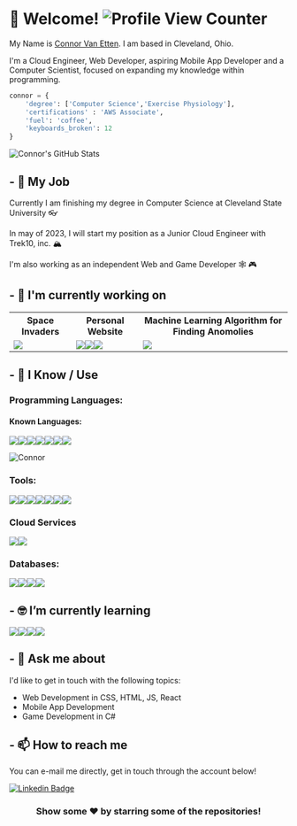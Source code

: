 # 👋 Welcome! ![Profile View Counter](https://komarev.com/ghpvc/?username=crvanetten15)

My Name is [Connor Van Etten](codingwithconnor.com). I am based in Cleveland, Ohio.

I'm a Cloud Engineer, Web Developer, aspiring Mobile App Developer and a Computer Scientist, focused on expanding my knowledge within programming.

```python
connor = {
    'degree': ['Computer Science','Exercise Physiology'],
    'certifications' : 'AWS Associate',
    'fuel': 'coffee',
    'keyboards_broken': 12
}
```

![Connor's GitHub Stats](https://github-readme-stats.vercel.app/api?username=crvanetten15&show_icons=true)

## - 💼 My Job

Currently I am finishing my degree in Computer Science at Cleveland State University 👓

In may of 2023, I will start my position as a Junior Cloud Engineer with Trek10, inc. 🏔️

I'm also working as an independent Web and Game Developer 🕸️ 🎮

## - 🔭 I'm currently working on

<table style="width:100%; table-layout:fixed">
  <tr>
    <th>Space Invaders</th>
    <th>Personal Website</th>
    <th>Machine Learning Algorithm for Finding Anomolies</th>
  </tr>
  <tr>
    <td>
		<a href="https://github.com/Crvanetten15/SpaceInvaders">
           <img src = "https://img.shields.io/badge/python-3670A0?style=for-the-badge&logo=python&logoColor=ffdd54"> 
		</a>
	</td>
    <td>
		<a href="https://codingwithconnor.com">
            <img src = "https://img.shields.io/badge/javascript-%23323330.svg?style=for-the-badge&logo=javascript&logoColor=%23F7DF1E"><img src = "https://img.shields.io/badge/css3-%231572B6.svg?style=for-the-badge&logo=css3&logoColor=white"><img src = "https://img.shields.io/badge/html5-%23E34F26.svg?style=for-the-badge&logo=html5&logoColor=white">
		</a>
	</td>
    <td>
		<a href="https://github.com/Crvanetten15/MidtermProject">
            <img src = "https://img.shields.io/badge/python-3670A0?style=for-the-badge&logo=python&logoColor=ffdd54"> 
		</a>
	</td>
  </tr>
</table>

## - 🧠 I Know / Use
### Programming Languages:
#### Known Languages:
<img src = "https://img.shields.io/badge/Java-ED8B00?style=for-the-badge&logo=java&logoColor=white"><img src = "https://img.shields.io/badge/Python-14354C?style=for-the-badge&logo=python&logoColor=white"><img src = "https://img.shields.io/badge/JavaScript-F7DF1E?style=for-the-badge&logo=javascript&logoColor=black"><img src = "https://img.shields.io/badge/C-00599C?style=for-the-badge&logo=c&logoColor=white"><img src = "https://img.shields.io/badge/CSS-239120?&style=for-the-badge&logo=css3&logoColor=white"><img src = "https://img.shields.io/badge/HTML-239120?style=for-the-badge&logo=html5&logoColor=white"><img src = "https://img.shields.io/badge/Sass-CC6699?style=for-the-badge&logo=sass&logoColor=white">


![Connor](https://github-readme-stats.vercel.app/api/top-langs/?username=crvanetten15&theme=blue-blue)

### Tools:
<img src = "https://img.shields.io/badge/GIT-E44C30?style=for-the-badge&logo=git&logoColor=white"><img src = "https://img.shields.io/badge/GitHub-100000?style=for-the-badge&logo=github&logoColor=white"><img src = "https://img.shields.io/badge/GitLab-330F63?style=for-the-badge&logo=gitlab&logoColor=white"><img src = "https://img.shields.io/badge/Visual_Studio_Code-0078D4?style=for-the-badge&logo=visual%20studio%20code&logoColor=white"><img src = "https://img.shields.io/badge/IntelliJ_IDEA-000000.svg?style=for-the-badge&logo=intellij-idea&logoColor=white"><img src = "https://img.shields.io/badge/figma-%23F24E1E.svg?style=for-the-badge&logo=figma&logoColor=white"><img src = "https://img.shields.io/badge/Microsoft_Excel-217346?style=for-the-badge&logo=microsoft-excel&logoColor=white">

### Cloud Services 
<img src = "https://img.shields.io/badge/AWS-%23FF9900.svg?style=for-the-badge&logo=amazon-aws&logoColor=white"><img src = "https://img.shields.io/badge/azure-%230072C6.svg?style=for-the-badge&logo=microsoftazure&logoColor=white">

### Databases:
<img src = "https://img.shields.io/badge/MySQL-00000F?style=for-the-badge&logo=mysql&logoColor=white"><img src = "https://img.shields.io/badge/Microsoft%20SQL%20Sever-CC2927?style=for-the-badge&logo=microsoft%20sql%20server&logoColor=white"><img src = "https://img.shields.io/badge/Amazon%20DynamoDB-4053D6?style=for-the-badge&logo=Amazon%20DynamoDB&logoColor=white"><img src = "https://img.shields.io/badge/MongoDB-%234ea94b.svg?style=for-the-badge&logo=mongodb&logoColor=white">


## - 🤓 I’m currently learning

<img src = "https://img.shields.io/badge/Unity-100000?style=for-the-badge&logo=unity&logoColor=white"><img src = "https://img.shields.io/badge/C%23-239120?style=for-the-badge&logo=c-sharp&logoColor=white"><img src = "https://img.shields.io/badge/React-20232A?style=for-the-badge&logo=react&logoColor=61DAFB"><img src = "https://img.shields.io/badge/Tailwind_CSS-38B2AC?style=for-the-badge&logo=tailwind-css&logoColor=white">
<!-- <img src = "">
<img src = ""> -->

## - 💬 Ask me about

I'd like to get in touch with the following topics:

- Web Development in CSS, HTML, JS, React
- Mobile App Development
- Game Development in C#

## - 📫 How to reach me

You can e-mail me directly, get in touch through the account below!

[![Linkedin Badge](https://img.shields.io/badge/LinkedIn-0077B5?style=for-the-badge&logo=linkedin&logoColor=white)](https://www.linkedin.com/in/crvanetten/)


<div align="center">

### Show some ❤️ by starring some of the repositories!

</div>

